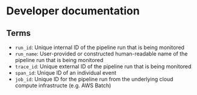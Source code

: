 # Developer documentation

## Terms

* `run_id`: Unique internal ID of the pipeline run that is being monitored
* `run_name`: User-provided or constructed human-readable name of the pipeline run that is being monitored
* `trace_id`: Unique external ID of the pipeline run that is being monitored
* `span_id`: Unique ID of an individual event
* `job_id`: Unique ID for the pipeline run from the underlying cloud compute infrastructe (e.g. AWS Batch)
